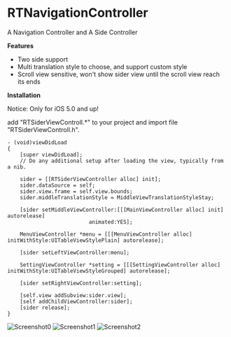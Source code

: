 RTNavigationController
======================

A Navigation Controller and A Side Controller


**Features**
* Two side support
* Multi translation style to choose, and support custom style
* Scroll view sensitive, won't show sider view until the scroll view reach its ends


**Installation**

Notice: Only for iOS 5.0 and up!

add "RTSiderViewControll.*" to your project and import file "RTSiderViewControll.h".

    - (void)viewDidLoad
    {
        [super viewDidLoad];
        // Do any additional setup after loading the view, typically from a nib.
    
        sider = [[RTSiderViewController alloc] init];
        sider.dataSource = self;
        sider.view.frame = self.view.bounds;
        sider.middleTranslationStyle = MiddleViewTranslationStyleStay;
    
        [sider setMiddleViewController:[[[MainViewController alloc] init] autorelease]
                              animated:YES];
    
        MenuViewController *menu = [[[MenuViewController alloc] initWithStyle:UITableViewStylePlain] autorelease];
        
        [sider setLeftViewController:menu];
    
        SettingViewController *setting = [[[SettingViewController alloc] initWithStyle:UITableViewStyleGrouped] autorelease];
    
        [sider setRightViewController:setting];
    
        [self.view addSubview:sider.view];
        [self addChildViewController:sider];
        [sider release];
    }


![Screenshot0](http://dl.dropbox.com/u/46239535/RTNavigationController/1.png)
![Screenshot1](http://dl.dropbox.com/u/46239535/RTNavigationController/2.png)
![Screenshot2](http://dl.dropbox.com/u/46239535/RTNavigationController/3.png)
